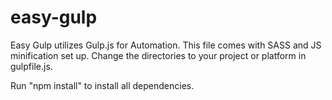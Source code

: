 # easy-gulp
Easy Gulp utilizes Gulp.js for Automation. This file comes with SASS and JS minification set up. Change the directories to your project or platform in gulpfile.js.

Run "npm install" to install all dependencies.